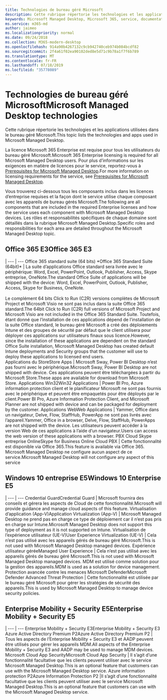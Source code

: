 ```yaml
---
title: Technologies de bureau géré Microsoft
description: Cette rubrique répertorie les technologies et les applications utilisées dans le bureau géré Microsoft.
keywords: Microsoft Managed Desktop, Microsoft 365, service, documentation
ms.service: m365-md
author: jaimeo
ms.localizationpriority: normal
ms.date: 09/24/2018
ms.collection: M365-modern-desktop
ms.openlocfilehash: 914a90b4267132c9cb942740ceb974b084bcdf82
ms.sourcegitcommit: 2f4a61f02ea90102ded8e5d71c9b78a1f7f6b789
ms.translationtype: MT
ms.contentlocale: fr-FR
ms.lasthandoff: 07/18/2019
ms.locfileid: "35778089"
---
```

# <a name="microsoft-managed-desktop-technologies"></a><span data-ttu-id="0a975-104">Technologies de bureau géré Microsoft</span><span class="sxs-lookup"><span data-stu-id="0a975-104">Microsoft Managed Desktop technologies</span></span>

<span data-ttu-id="0a975-105">Cette rubrique répertorie les technologies et les applications utilisées dans le bureau géré Microsoft.</span><span class="sxs-lookup"><span data-stu-id="0a975-105">This topic lists the technologies and apps used in Microsoft Managed Desktop.</span></span>

<!-- Microsoft 365 E5; Device as a Service -->
<!-- in O365 table, standard suite, removed this sentence "Please see the Installation of Project/Visio 64bit Click to Run Addendum for important deployment instructions. -->

<span data-ttu-id="0a975-106">La licence Microsoft 365 Enterprise est requise pour tous les utilisateurs du bureau géré Microsoft.</span><span class="sxs-lookup"><span data-stu-id="0a975-106">Microsoft 365 Enterprise licensing is required for all Microsoft Managed Desktop users.</span></span> <span data-ttu-id="0a975-107">Pour plus d’informations sur les exigences en matière de licences pour le service, reportez-vous à [Prerequisites for Microsoft Managed Desktop](../get-ready/prerequisites.md).</span><span class="sxs-lookup"><span data-stu-id="0a975-107">For more information on licensing requirements for the service, see [Prerequisites for Microsoft Managed Desktop](../get-ready/prerequisites.md).</span></span>

<span data-ttu-id="0a975-108">Vous trouverez ci-dessous tous les composants inclus dans les licences d’entreprise requises et la façon dont le service utilise chaque composant avec les appareils de bureau gérés Microsoft.</span><span class="sxs-lookup"><span data-stu-id="0a975-108">The following are all components that are included in the required Enterprise licenses and how the service uses each component with Microsoft Managed Desktop devices.</span></span> <span data-ttu-id="0a975-109">Les rôles et responsabilités spécifiques de chaque domaine sont détaillés dans la rubrique Microsoft Managed Desktop.</span><span class="sxs-lookup"><span data-stu-id="0a975-109">Specific roles and responsibilities for each area are detailed throughout the Microsoft Managed Desktop topic.</span></span> 

## <a name="office-365-e3"></a><span data-ttu-id="0a975-110">Office 365 E3</span><span class="sxs-lookup"><span data-stu-id="0a975-110">Office 365 E3</span></span>
 |
 --- | ---
<span data-ttu-id="0a975-111">Office 365 standard suite (64 bits) \*</span><span class="sxs-lookup"><span data-stu-id="0a975-111">Office 365 Standard Suite (64bit)\*</span></span> | <span data-ttu-id="0a975-112">La suite d’applications Office standard sera livrée avec le périphérique: Word, Excel, PowerPoint, Outlook, Publisher, Access, Skype entreprise, OneNote.</span><span class="sxs-lookup"><span data-stu-id="0a975-112">The standard Office Suite of applications will be shipped with the device: Word, Excel, PowerPoint, Outlook, Publisher, Access, Skype for Business, OneNote.</span></span><br><br><span data-ttu-id="0a975-113">Le complément 64 bits Click to Run (C2R) versions complètes de Microsoft Project et Microsoft Visio ne sont pas inclus dans la suite Office 365 standard.</span><span class="sxs-lookup"><span data-stu-id="0a975-113">The 64bit Click to Run (C2R) full versions of Microsoft Project and Microsoft Visio are not included in the Office 365 Standard Suite.</span></span>  <span data-ttu-id="0a975-114">Toutefois, étant donné que l’installation de ces applications dépend de l’installation de la suite Office standard, le bureau géré Microsoft a créé des déploiements Intune et des groupes de sécurité par défaut que le client utilisera pour déployer ces applications sur utilisateurs finaux sous licence.</span><span class="sxs-lookup"><span data-stu-id="0a975-114">However, since the installation of these applications are dependent on the standard Office Suite installation, Microsoft Managed Desktop has created default Intune deployments and Security groups that the customer will use to deploy these applications to licensed end users.</span></span>  
<span data-ttu-id="0a975-115">Applications du Store</span><span class="sxs-lookup"><span data-stu-id="0a975-115">Store Apps</span></span> |    <span data-ttu-id="0a975-116">Microsoft Sway, Power BI Desktop n’est pas fourni avec le périphérique.</span><span class="sxs-lookup"><span data-stu-id="0a975-116">Microsoft Sway, Power BI Desktop are not shipped with device.</span></span> <span data-ttu-id="0a975-117">Ces applications peuvent être téléchargées à partir du Microsoft Store.</span><span class="sxs-lookup"><span data-stu-id="0a975-117">These apps are available for download from Microsoft Store.</span></span>
<span data-ttu-id="0a975-118">Applications Win32</span><span class="sxs-lookup"><span data-stu-id="0a975-118">Win32 Applications</span></span> |    <span data-ttu-id="0a975-119">Power BI Pro, Azure information protection client et le planificateur Microsoft ne sont pas fournis avec le périphérique et peuvent être empaquetés pour être déployés par le client.</span><span class="sxs-lookup"><span data-stu-id="0a975-119">Power BI Pro, Azure Information Protection Client, and Microsoft Planner are not shipped with device and can be packaged for deployment by the customer.</span></span> 
<span data-ttu-id="0a975-120">Applications Web</span><span class="sxs-lookup"><span data-stu-id="0a975-120">Web Applications</span></span> |  <span data-ttu-id="0a975-121">Yammer, Office dans un navigateur, Delve, Flow, StaffHub, PowerApp ne sont pas livrés avec l’appareil.</span><span class="sxs-lookup"><span data-stu-id="0a975-121">Yammer, Office in a browser, Delve, Flow, StaffHub, PowerApps are not shipped with the device.</span></span> <span data-ttu-id="0a975-122">Les utilisateurs peuvent accéder à la version Web de ces applications à l’aide d’un navigateur.</span><span class="sxs-lookup"><span data-stu-id="0a975-122">Users can access the web version of these applications with a browser.</span></span>
<span data-ttu-id="0a975-123">PBX Cloud Skype entreprise Online</span><span class="sxs-lookup"><span data-stu-id="0a975-123">Skype for Business Online Cloud PBX</span></span> | <span data-ttu-id="0a975-124">Cette fonctionnalité est disponible via Office 365.</span><span class="sxs-lookup"><span data-stu-id="0a975-124">This feature is available via Office 365.</span></span> <span data-ttu-id="0a975-125">Microsoft Managed Desktop ne configure aucun aspect de ce service.</span><span class="sxs-lookup"><span data-stu-id="0a975-125">Microsoft Managed Desktop will not configure any aspect of this service</span></span>

## <a name="windows-10-enterprise-e5"></a><span data-ttu-id="0a975-126">Windows 10 entreprise E5</span><span class="sxs-lookup"><span data-stu-id="0a975-126">Windows 10 Enterprise E5</span></span>

 |
 --- | ---
<span data-ttu-id="0a975-127">Credential Guard</span><span class="sxs-lookup"><span data-stu-id="0a975-127">Credential Guard</span></span> |  <span data-ttu-id="0a975-128">Microsoft fournira des conseils et gérera les aspects de Cloud de cette fonctionnalité.</span><span class="sxs-lookup"><span data-stu-id="0a975-128">Microsoft will provide guidance and manage cloud aspects of this feature.</span></span>
<span data-ttu-id="0a975-129">Virtualisation d’application (App-V)</span><span class="sxs-lookup"><span data-stu-id="0a975-129">Application Virtualization (App-V)</span></span> |    <span data-ttu-id="0a975-130">Microsoft Managed Desktop ne prend pas en charge ce type de déploiement car il n’est pas pris en charge sur Intune.</span><span class="sxs-lookup"><span data-stu-id="0a975-130">Microsoft Managed Desktop does not support this type of deployment as it is not supported on Intune.</span></span>
<span data-ttu-id="0a975-131">Virtualisation de l’expérience utilisateur (UE-V)</span><span class="sxs-lookup"><span data-stu-id="0a975-131">User Experience Virtualization (UE-V)</span></span> | <span data-ttu-id="0a975-132">Cela n’est pas utilisé avec les appareils gérés de bureau géré Microsoft.</span><span class="sxs-lookup"><span data-stu-id="0a975-132">This is not used with Microsoft Managed Desktop managed devices.</span></span>
<span data-ttu-id="0a975-133">Expérience utilisateur gérée</span><span class="sxs-lookup"><span data-stu-id="0a975-133">Managed User Experience</span></span>  | <span data-ttu-id="0a975-134">Cela n’est pas utilisé avec les appareils gérés de bureau géré Microsoft.</span><span class="sxs-lookup"><span data-stu-id="0a975-134">This is not used with Microsoft Managed Desktop managed devices.</span></span> <span data-ttu-id="0a975-135">MDM est utilisé comme solution pour la gestion des appareils.</span><span class="sxs-lookup"><span data-stu-id="0a975-135">MDM is used as a solution for device management.</span></span>
<span data-ttu-id="0a975-136">Protection avancée contre les menaces Microsoft Defender</span><span class="sxs-lookup"><span data-stu-id="0a975-136">Microsoft Defender Advanced Threat Protection</span></span> | <span data-ttu-id="0a975-137">Cette fonctionnalité est utilisée par le bureau géré Microsoft pour gérer les stratégies de sécurité des appareils.</span><span class="sxs-lookup"><span data-stu-id="0a975-137">This is used by Microsoft Managed Desktop to manage device security policies.</span></span> 

## <a name="enterprise-mobility--security-e5"></a><span data-ttu-id="0a975-138">Enterprise Mobility + Security E5</span><span class="sxs-lookup"><span data-stu-id="0a975-138">Enterprise Mobility + Security E5</span></span>

 |
 --- | ---
<span data-ttu-id="0a975-139">Enterprise Mobility + Security E3</span><span class="sxs-lookup"><span data-stu-id="0a975-139">Enterprise Mobility + Security E3</span></span><br><span data-ttu-id="0a975-140">Azure Active Directory Premium P2</span><span class="sxs-lookup"><span data-stu-id="0a975-140">Azure Active Directory Premium P2</span></span> |    <span data-ttu-id="0a975-141">Tous les aspects de l’Enterprise Mobility + Security E3 et AADP peuvent être utilisés pour gérer les appareils MDM.</span><span class="sxs-lookup"><span data-stu-id="0a975-141">All aspects of the Enterprise Mobility + Security E3 and AADP may be used to manage MDM devices.</span></span>
<span data-ttu-id="0a975-142">Microsoft Cloud App Security</span><span class="sxs-lookup"><span data-stu-id="0a975-142">Microsoft Cloud App Security</span></span> |  <span data-ttu-id="0a975-143">Il s’agit d’une fonctionnalité facultative que les clients peuvent utiliser avec le service Microsoft Managed Desktop.</span><span class="sxs-lookup"><span data-stu-id="0a975-143">This is an optional feature that customers can use with the Microsoft Managed Desktop service.</span></span>
<span data-ttu-id="0a975-144">Azure information protection P2</span><span class="sxs-lookup"><span data-stu-id="0a975-144">Azure Information Protection P2</span></span>  |<span data-ttu-id="0a975-145">Il s’agit d’une fonctionnalité facultative que les clients peuvent utiliser avec le service Microsoft Managed Desktop.</span><span class="sxs-lookup"><span data-stu-id="0a975-145">This is an optional feature that customers can use with the Microsoft Managed Desktop service.</span></span>
